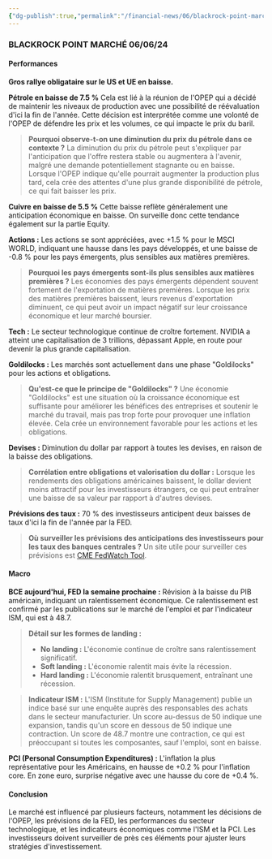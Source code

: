 ```yaml
---
{"dg-publish":true,"permalink":"/financial-news/06/blackrock-point-marche-060624/"}
---
```


### BLACKROCK POINT MARCHÉ 06/06/24

#### Performances

**Gros rallye obligataire sur le US et UE en baisse.**

**Pétrole en baisse de 7.5 %**
Cela est lié à la réunion de l'OPEP qui a décidé de maintenir les niveaux de production avec une possibilité de réévaluation d'ici la fin de l'année. Cette décision est interprétée comme une volonté de l'OPEP de défendre les prix et les volumes, ce qui impacte le prix du baril.

> **Pourquoi observe-t-on une diminution du prix du pétrole dans ce contexte ?**
> La diminution du prix du pétrole peut s'expliquer par l'anticipation que l'offre restera stable ou augmentera à l'avenir, malgré une demande potentiellement stagnante ou en baisse. Lorsque l'OPEP indique qu'elle pourrait augmenter la production plus tard, cela crée des attentes d'une plus grande disponibilité de pétrole, ce qui fait baisser les prix.

**Cuivre en baisse de 5.5 %**
Cette baisse reflète généralement une anticipation économique en baisse. On surveille donc cette tendance également sur la partie Equity.

**Actions :**
Les actions se sont appréciées, avec +1.5 % pour le MSCI WORLD, indiquant une hausse dans les pays développés, et une baisse de -0.8 % pour les pays émergents, plus sensibles aux matières premières.

> **Pourquoi les pays émergents sont-ils plus sensibles aux matières premières ?**
> Les économies des pays émergents dépendent souvent fortement de l'exportation de matières premières. Lorsque les prix des matières premières baissent, leurs revenus d'exportation diminuent, ce qui peut avoir un impact négatif sur leur croissance économique et leur marché boursier.

**Tech :**
Le secteur technologique continue de croître fortement. NVIDIA a atteint une capitalisation de 3 trillions, dépassant Apple, en route pour devenir la plus grande capitalisation.

**Goldilocks :**
Les marchés sont actuellement dans une phase "Goldilocks" pour les actions et obligations.

> **Qu'est-ce que le principe de "Goldilocks" ?**
> Une économie "Goldilocks" est une situation où la croissance économique est suffisante pour améliorer les bénéfices des entreprises et soutenir le marché du travail, mais pas trop forte pour provoquer une inflation élevée. Cela crée un environnement favorable pour les actions et les obligations.

**Devises :**
Diminution du dollar par rapport à toutes les devises, en raison de la baisse des obligations.

> **Corrélation entre obligations et valorisation du dollar :**
> Lorsque les rendements des obligations américaines baissent, le dollar devient moins attractif pour les investisseurs étrangers, ce qui peut entraîner une baisse de sa valeur par rapport à d'autres devises.

**Prévisions des taux :**
70 % des investisseurs anticipent deux baisses de taux d'ici la fin de l'année par la FED.

> **Où surveiller les prévisions des anticipations des investisseurs pour les taux des banques centrales ?**
> Un site utile pour surveiller ces prévisions est [CME FedWatch Tool](https://www.cmegroup.com/trading/interest-rates/countdown-to-fomc.html).

#### Macro

**BCE aujourd'hui, FED la semaine prochaine :**
Révision à la baisse du PIB américain, indiquant un ralentissement économique. Ce ralentissement est confirmé par les publications sur le marché de l'emploi et par l'indicateur ISM, qui est à 48.7.

> **Détail sur les formes de landing :**
> - **No landing :** L'économie continue de croître sans ralentissement significatif.
> - **Soft landing :** L'économie ralentit mais évite la récession.
> - **Hard landing :** L'économie ralentit brusquement, entraînant une récession.

> **Indicateur ISM :**
> L'ISM (Institute for Supply Management) publie un indice basé sur une enquête auprès des responsables des achats dans le secteur manufacturier. Un score au-dessus de 50 indique une expansion, tandis qu'un score en dessous de 50 indique une contraction. Un score de 48.7 montre une contraction, ce qui est préoccupant si toutes les composantes, sauf l'emploi, sont en baisse.

**PCI (Personal Consumption Expenditures) :**
L'inflation la plus représentative pour les Américains, en hausse de +0.2 % pour l'inflation core. En zone euro, surprise négative avec une hausse du core de +0.4 %.

#### Conclusion
Le marché est influencé par plusieurs facteurs, notamment les décisions de l'OPEP, les prévisions de la FED, les performances du secteur technologique, et les indicateurs économiques comme l'ISM et la PCI. Les investisseurs doivent surveiller de près ces éléments pour ajuster leurs stratégies d'investissement.